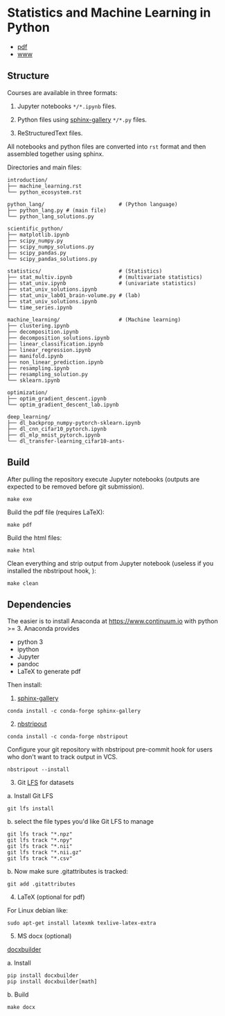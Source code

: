 Statistics and Machine Learning in Python
=========================================

- [pdf](ftp://ftp.cea.fr/pub/unati/people/educhesnay/pystatml/StatisticsMachineLearningPython.pdf)
- [www](https://duchesnay.github.io/pystatsml)


Structure
---------

Courses are available in three formats:

1. Jupyter notebooks `*/*.ipynb` files.

2. Python files using [sphinx-gallery](https://sphinx-gallery.github.io/stable/index.html) `*/*.py` files.

3. ReStructuredText files.

All notebooks and python files are converted into `rst` format and then assembled together using sphinx.

Directories and main files:

    introduction/
    ├── machine_learning.rst
    └── python_ecosystem.rst

    python_lang/                        # (Python language)
    ├── python_lang.py # (main file)
    └── python_lang_solutions.py

    scientific_python/
    ├── matplotlib.ipynb
    ├── scipy_numpy.py
    ├── scipy_numpy_solutions.py
    ├── scipy_pandas.py
    └── scipy_pandas_solutions.py

    statistics/                         # (Statistics)
    ├── stat_multiv.ipynb               # (multivariate statistics)
    ├── stat_univ.ipynb                 # (univariate statistics)
    ├── stat_univ_solutions.ipynb
    ├── stat_univ_lab01_brain-volume.py # (lab)
    ├── stat_univ_solutions.ipynb
    └── time_series.ipynb

    machine_learning/                   # (Machine learning)
    ├── clustering.ipynb
    ├── decomposition.ipynb
    ├── decomposition_solutions.ipynb
    ├── linear_classification.ipynb
    ├── linear_regression.ipynb
    ├── manifold.ipynb
    ├── non_linear_prediction.ipynb
    ├── resampling.ipynb
    ├── resampling_solution.py
    └── sklearn.ipynb

    optimization/
    ├── optim_gradient_descent.ipynb
    └── optim_gradient_descent_lab.ipynb

    deep_learning/
    ├── dl_backprop_numpy-pytorch-sklearn.ipynb
    ├── dl_cnn_cifar10_pytorch.ipynb
    ├── dl_mlp_mnist_pytorch.ipynb
    └── dl_transfer-learning_cifar10-ants-


Build
-----

After pulling the repository execute Jupyter notebooks (outputs are expected to be removed before git submission).
```
make exe
```

Build the pdf file (requires LaTeX):
```
make pdf
```

Build the html files:
```
make html
```

Clean everything and  strip output from Jupyter notebook (useless if you installed the nbstripout hook, ):
```
make clean
```

Dependencies
------------
The easier is to install Anaconda at https://www.continuum.io with python >= 3. Anaconda provides

- python 3
- ipython
- Jupyter
- pandoc
- LaTeX to generate pdf

Then install:

1. [sphinx-gallery](https://sphinx-gallery.readthedocs.io)

```
conda install -c conda-forge sphinx-gallery
```

2. [nbstripout](https://github.com/kynan/nbstripout)

```
conda install -c conda-forge nbstripout
```

Configure your git repository with nbstripout pre-commit hook for users who don't want to track output in VCS.

```
nbstripout --install
```

3. Git [LFS](https://git-lfs.github.com/) for datasets

a. Install Git LFS

```
git lfs install
```

b. select the file types you'd like Git LFS to manage

```
git lfs track "*.npz"
git lfs track "*.npy"
git lfs track "*.nii"
git lfs track "*.nii.gz"
git lfs track "*.csv"
```

b. Now make sure .gitattributes is tracked:

```
git add .gitattributes
```

4. LaTeX (optional for pdf)

For Linux debian like:

```
sudo apt-get install latexmk texlive-latex-extra
```

5. MS docx (optional)

[docxbuilder](https://docxbuilder.readthedocs.io/en/latest/docxbuilder.html)

a. Install

```
pip install docxbuilder
pip install docxbuilder[math]
```

b. Build

```
make docx
```
